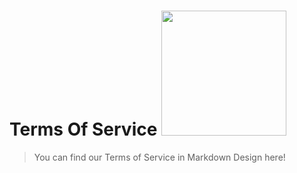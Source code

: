 # Terms Of Service [<img src="https://img.freepik.com/premium-vector/businessman-reading-contract-flat-vector-isometric-illustration-terms-conditions-agreement-checking-signing_103044-1746.jpg" width="200"/>]([image.png](https://img.freepik.com/premium-vector/businessman-reading-contract-flat-vector-isometric-illustration-terms-conditions-agreement-checking-signing_103044-1746.jpg))
> You can find our Terms of Service in Markdown Design here!
